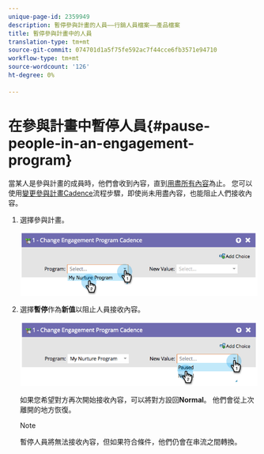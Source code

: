 ```yaml
---
unique-page-id: 2359949
description: 暫停參與計畫的人員——行銷人員檔案——產品檔案
title: 暫停參與計畫中的人員
translation-type: tm+mt
source-git-commit: 074701d1a5f75fe592ac7f44cce6fb3571e94710
workflow-type: tm+mt
source-wordcount: '126'
ht-degree: 0%

---
```



# 在參與計畫中暫停人員{#pause-people-in-an-engagement-program}

當某人是參與計畫的成員時，他們會收到內容，直到[用盡所有內容](people-who-have-exhausted-content.md)為止。 您可以使用[變更參與計畫Cadence](/help/marketo/product-docs/core-marketo-concepts/smart-campaigns/program-flow-actions/change-engagement-program-cadence.md)流程步驟，即使尚未用盡內容，也能阻止人們接收內容。

1. 選擇參與計畫。

   ![](assets/image2014-9-22-14-3a49-3a27.png)

1. 選擇&#x200B;**暫停**&#x200B;作為&#x200B;**新值**&#x200B;以阻止人員接收內容。

   ![](assets/image2014-9-22-14-3a49-3a31.png)

   如果您希望對方再次開始接收內容，可以將對方設回&#x200B;**Normal**。 他們會從上次離開的地方恢復。

   >[!NOTE]
   >
   >暫停人員將無法接收內容，但如果符合條件，他們仍會在串流之間轉換。
